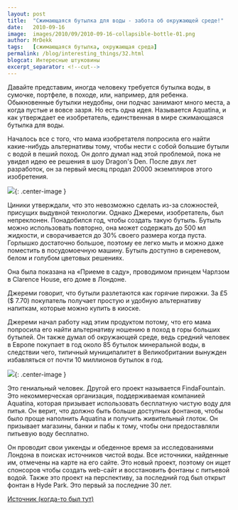 ```yaml
---
layout: post
title:  "Сжимающаяся бутылка для воды - забота об окружающей среде!"
date:   2010-09-16
image:  images/2010/09/2010-09-16-collapsible-bottle-01.png
author: MrDekk
tags:   [сжимающаяся бутылка, окружающая среда]
permalink: /blog/interesting_things/32.html
blogcat: Интересные штуковины
excerpt_separator: <!--cut-->
---
```


Давайте представим, иногда человеку требуется бутылка воды, в сумочке, портфеле, в походе, или, например, для ребенка. Обыкновенные бутылки неудобны, они подчас занимают много места, а когда пустые и вовсе зазря. Но есть одна идея. Называется Aquatina, и как утверждает ее изобретатель, единственная в мире сжимающаяся бутылка для воды. 

<!--cut-->

Началось все с того, что мама изобретателя попросила его найти какие-нибудь альтернативы тому, чтобы нести с собой большие бутыли с водой в пеший поход. Он долго думал над этой проблемой, пока не увидел идею ее решения в шоу Dragon's Den. После двух лет разработок, он за первый месяц продал 20000 экземпляров этого изобретения.

![]({{site.baseurl}}/images/2010/09/2010-09-16-collapsible-bottle-02.png){: .center-image }

Циники утверждали, что это невозможно сделать из-за сложностей, присущих выдувной технологии. Однако Джереми, изобретатель, был непреклонен. Понадобился год, чтобы создать такую бутыль. Бутыль можно использовать повторно, она может содержать до 500 мл жидкости, и сворачивается до 30% своего размера когда пуста. Горлышко достаточно большое, поэтому ее легко мыть и можно даже поместить в посудомоечную машину. Бутыль доступно в сиреневом, белом и голубом цветовых решениях.

Она была показана на «Приеме в саду», проводимом принцем Чарлзом в Clarence House, его доме в Лондоне.

Джереми говорит, что бутыли разлетаются как горячие пирожки. За £5 ($ 7.70) покупатель получает простую и удобную альтернативу напиткам, которые можно купить в киоске.

Джереми начал работу над этим продуктом потому, что его мама попросила его найти альтернативу ношению в поход в горы больших бутылей. Он также думал об окружающей среде, ведь средний человек в Европе покупает в год около 85 бутылок минеральной воды, в следствии чего, типичный муниципалитет в Великобритании вынужден избавляться от почти 10 миллионов бутылок в год.

![]({{site.baseurl}}/images/2010/09/2010-09-16-collapsible-bottle-03.jpg){: .center-image }

Это гениальный человек. Другой его проект называется FindaFountain. Это некоммерческая организация, поддерживаемая компанией Aquatina, которая призывает использовать бесплатную чистую воду для питья. Он верит, что должно быть больше доступных фонтанов, чтобы было проще наполнить Aquatina и получить живительный глоток. Он призывает магазины, банки и пабы к тому, чтобы они предоставляли питьевую воду бесплатно.

Он проводит свои уикенды и обеденное время за исследованиями Лондона в поисках источников чистой воды. Все источники, найденные им, отмечены на карте на его сайте. Это новый проект, поэтому он ищет спонсоров чтобы создать web-сайт и восстановить фонтаны с питьевой водой. Также это проект на перспективу, за последний год был открыт фонтан в Hyde Park. Это первый за последние 30 лет.

[Источник (когда-то был тут)](http://www.treehugger.com/files/2010/09/collapsible-water-bottles.php)